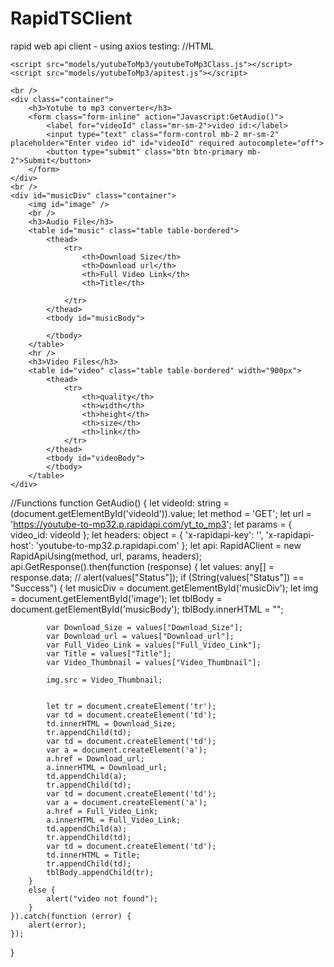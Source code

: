 # RapidTSClient
rapid web api client - using axios
testing:
//HTML
<!DOCTYPE html>
<html>
<head>
    <meta charset="utf-8" />
    <title>Youtube to mp3 converter</title>
    <link rel="stylesheet" href="https://maxcdn.bootstrapcdn.com/bootstrap/4.5.2/css/bootstrap.min.css">
    <script src="https://ajax.googleapis.com/ajax/libs/jquery/3.5.1/jquery.min.js"></script>
    <script src="https://cdnjs.cloudflare.com/ajax/libs/popper.js/1.16.0/umd/popper.min.js"></script>
    <script src="https://maxcdn.bootstrapcdn.com/bootstrap/4.5.2/js/bootstrap.min.js"></script>
    <script src="https://cdn.jsdelivr.net/npm/axios/dist/axios.min.js"></script>

    <script src="models/yutubeToMp3/youtubeToMp3Class.js"></script>
    <script src="models/yutubeToMp3/apitest.js"></script>
</head>
<body>
 
    <br />
    <div class="container">
        <h3>Yotube to mp3 converter</h3>
        <form class="form-inline" action="Javascript:GetAudio()">
            <label for="videoId" class="mr-sm-2">video id:</label>
            <input type="text" class="form-control mb-2 mr-sm-2" placeholder="Enter video id" id="videoId" required autocomplete="off">
            <button type="submit" class="btn btn-primary mb-2">Submit</button>
        </form>
    </div>
    <br />
    <div id="musicDiv" class="container">
        <img id="image" />
        <br />
        <h3>Audio File</h3>
        <table id="music" class="table table-bordered">
            <thead>
                <tr>
                    <th>Download Size</th>
                    <th>Download url</th>
                    <th>Full Video Link</th>
                    <th>Title</th>

                </tr>
            </thead>
            <tbody id="musicBody">
                
            </tbody>
        </table>
        <hr />
        <h3>Video Files</h3>
        <table id="video" class="table table-bordered" width="900px">
            <thead>
                <tr>
                    <th>quality</th>
                    <th>width</th>
                    <th>height</th>
                    <th>size</th>
                    <th>link</th>
                </tr>
            </thead>
            <tbody id="videoBody">
            </tbody>
        </table>
    </div>
    
</body>
</html>


//Functions
function GetAudio() {
    let videoId: string = (<HTMLInputElement>document.getElementById('videoId')).value;
    let method = 'GET';
    let url = 'https://youtube-to-mp32.p.rapidapi.com/yt_to_mp3';
    let params = { video_id: videoId };
    let headers: object = {
        'x-rapidapi-key': '<rapid key>',
        'x-rapidapi-host': 'youtube-to-mp32.p.rapidapi.com'
    };
  let api: RapidAClient = new RapidApiUsing(method, url, params, headers);
  api.GetResponse().then(function (response) {
        let values: any[] = <any>response.data;
        //  alert(values["Status"]);
        if (String(values["Status"]) == "Success") {
            let musicDiv = document.getElementById('musicDiv');
            let img = <HTMLImageElement>document.getElementById('image');
            let tblBody = <HTMLTableElement>document.getElementById('musicBody');
            tblBody.innerHTML = "";

            var Download_Size = values["Download_Size"];
            var Download_url = values["Download_url"];
            var Full_Video_Link = values["Full_Video_Link"];
            var Title = values["Title"];
            var Video_Thumbnail = values["Video_Thumbnail"];

            img.src = Video_Thumbnail;


            let tr = document.createElement('tr');
            var td = document.createElement('td');
            td.innerHTML = Download_Size;
            tr.appendChild(td);
            var td = document.createElement('td');
            var a = document.createElement('a');
            a.href = Download_url;
            a.innerHTML = Download_url;
            td.appendChild(a);
            tr.appendChild(td);
            var td = document.createElement('td');
            var a = document.createElement('a');
            a.href = Full_Video_Link;
            a.innerHTML = Full_Video_Link;
            td.appendChild(a);
            tr.appendChild(td);
            var td = document.createElement('td');
            td.innerHTML = Title;
            tr.appendChild(td);
            tblBody.appendChild(tr);
        }
        else {
            alert("video not found");
        }
    }).catch(function (error) {
        alert(error);
    });
}
  

